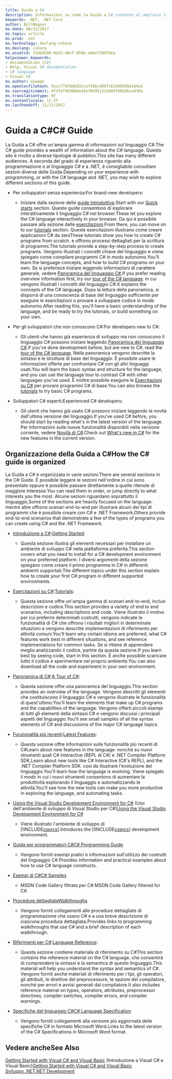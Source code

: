 ```yaml
---
title: Guida a C#
description: Informazioni su come la Guida a C# consente di ampliare la propria conoscenza del linguaggio C# agli sviluppatori sia nuovi che esperti.
keywords: .NET, .NET Core
author: BillWagner
ms.date: 08/23/2017
ms.topic: article
ms.prod: .net
ms.technology: devlang-csharp
ms.devlang: csharp
ms.assetid: 52db8280-0e53-40cf-858b-e8eef3997dea
helpviewer_keywords:
- documentation [C#]
- Help, Visual C# documentation
- C# language
- Visual C#
ms.author: wiwagn
ms.openlocfilehash: 5ecc77970dbd32ca743bcd09fc63d49299a164a5
ms.sourcegitcommit: 4f3fef493080a43e70e951223894768d36ce430a
ms.translationtype: HT
ms.contentlocale: it-IT
ms.lasthandoff: 11/21/2017
---
```

# <a name="c-guide"></a><span data-ttu-id="08144-104">Guida a C#</span><span class="sxs-lookup"><span data-stu-id="08144-104">C# Guide</span></span>

<span data-ttu-id="08144-105">La Guida a C# offre un'ampia gamma di informazioni sul linguaggio C#.</span><span class="sxs-lookup"><span data-stu-id="08144-105">The C# guide provides a wealth of information about the C# language.</span></span> <span data-ttu-id="08144-106">Questo sito è rivolto a diverse tipologie di pubblico.</span><span class="sxs-lookup"><span data-stu-id="08144-106">This site has many different audiences.</span></span> <span data-ttu-id="08144-107">A seconda del grado di esperienza riguardo alla programmazione o al linguaggio C# e a .NET, è consigliabile consultare sezioni diverse delle Guida.</span><span class="sxs-lookup"><span data-stu-id="08144-107">Depending on your experience with programming, or with the C# language and .NET, you may wish to explore different sections of this guide.</span></span>

* <span data-ttu-id="08144-108">Per sviluppatori senza esperienza:</span><span class="sxs-lookup"><span data-stu-id="08144-108">For brand-new developers:</span></span>
    - <span data-ttu-id="08144-109">Iniziare dalla sezione delle [guide introduttive](quick-starts/index.md).</span><span class="sxs-lookup"><span data-stu-id="08144-109">Start with our [Quick starts](quick-starts/index.md) section.</span></span> <span data-ttu-id="08144-110">Queste guide consentono di esplorare interattivamente il linguaggio C# nel browser.</span><span class="sxs-lookup"><span data-stu-id="08144-110">These let you explore the C# language interactively in your browser.</span></span> <span data-ttu-id="08144-111">Da qui è possibile passare alla sezione delle [esercitazioni](tutorials/index.md).</span><span class="sxs-lookup"><span data-stu-id="08144-111">From there, you can move on to our [tutorials](tutorials/index.md) section.</span></span> <span data-ttu-id="08144-112">Queste esercitazioni illustrano come creare applicazioni C# da zero</span><span class="sxs-lookup"><span data-stu-id="08144-112">These tutorials show you how to create C# programs from scratch.</span></span> <span data-ttu-id="08144-113">e offrono processi dettagliati per la scrittura di programmi.</span><span class="sxs-lookup"><span data-stu-id="08144-113">The tutorials provide a step-by-step process to create programs.</span></span> <span data-ttu-id="08144-114">Vengono illustrati i concetti chiave del linguaggio e viene spiegato come compilare programmi C# in modo autonomo.</span><span class="sxs-lookup"><span data-stu-id="08144-114">You'll learn the language concepts, and how to build C# programs on your own.</span></span> <span data-ttu-id="08144-115">Se si preferisce iniziare leggendo informazioni di carattere generale, vedere [Panoramica del linguaggio C#](tour-of-csharp/index.md),</span><span class="sxs-lookup"><span data-stu-id="08144-115">If you prefer reading overview information first, try our [tour of the C# language](tour-of-csharp/index.md).</span></span> <span data-ttu-id="08144-116">in cui vengono illustrati i concetti del linguaggio C#.</span><span class="sxs-lookup"><span data-stu-id="08144-116">It explains the concepts of the C# language.</span></span> <span data-ttu-id="08144-117">Dopo la lettura della panoramica, si disporrà di una conoscenza di base del linguaggio sufficiente per eseguire le esercitazioni o provare a sviluppare codice in modo autonomo.</span><span class="sxs-lookup"><span data-stu-id="08144-117">After reading this, you'll have a basic understanding of the language, and be ready to try the tutorials, or build something on your own.</span></span>

* <span data-ttu-id="08144-118">Per gli sviluppatori che non conoscono C#:</span><span class="sxs-lookup"><span data-stu-id="08144-118">For developers new to C#:</span></span> 
    - <span data-ttu-id="08144-119">Gli utenti che hanno già esperienza di sviluppo ma non conoscono il linguaggio C# possono iniziare leggendo [Panoramica del linguaggio C#](tour-of-csharp/index.md).</span><span class="sxs-lookup"><span data-stu-id="08144-119">If you've done development before, but are new to C#, read the [tour of the C# language](tour-of-csharp/index.md).</span></span> <span data-ttu-id="08144-120">Nella panoramica vengono descritte la sintassi e le strutture di base del linguaggio. È possibile usare le informazioni offerte per confrontare C# con gli altri linguaggi usati.</span><span class="sxs-lookup"><span data-stu-id="08144-120">You will learn the basic syntax and structure for the language, and you can use the language tour to contrast C# with other languages you've used.</span></span> <span data-ttu-id="08144-121">È inoltre possibile eseguire le [Esercitazioni su C#](tutorials/index.md) per provare programmi C# di base.</span><span class="sxs-lookup"><span data-stu-id="08144-121">You can also browse the [tutorials](tutorials/index.md) to try basic C# programs.</span></span>

* <span data-ttu-id="08144-122">Sviluppatori C# esperti:</span><span class="sxs-lookup"><span data-stu-id="08144-122">Experienced C# developers:</span></span>
    - <span data-ttu-id="08144-123">Gli utenti che hanno già usato C# possono iniziare leggendo le novità dell'ultima versione del linguaggio.</span><span class="sxs-lookup"><span data-stu-id="08144-123">If you've used C# before, you should start by reading what's in the latest version of the language.</span></span> <span data-ttu-id="08144-124">Per informazioni sulle nuove funzionalità disponibili nella versione corrente, vedere [Novità di C#](whats-new/index.md).</span><span class="sxs-lookup"><span data-stu-id="08144-124">Check out [What's new in C#](whats-new/index.md) for the new features in the current version.</span></span>
 
## <a name="how-the-c-guide-is-organized"></a><span data-ttu-id="08144-125">Organizzazione della Guida a C#</span><span class="sxs-lookup"><span data-stu-id="08144-125">How the C# guide is organized</span></span>

<span data-ttu-id="08144-126">La Guida a C# è organizzata in varie sezioni.</span><span class="sxs-lookup"><span data-stu-id="08144-126">There are several sections in the C# Guide.</span></span> <span data-ttu-id="08144-127">È possibile leggere le sezioni nell'ordine in cui sono presentate oppure è possibile passare direttamente a quelle ritenute di maggiore interesse.</span><span class="sxs-lookup"><span data-stu-id="08144-127">You can read them in order, or jump directly to what interests you the most.</span></span> <span data-ttu-id="08144-128">Alcune sezioni riguardano soprattutto il linguaggio,</span><span class="sxs-lookup"><span data-stu-id="08144-128">Some of the sections are heavily focused on the language.</span></span> <span data-ttu-id="08144-129">mentre altre offrono scenari end-to-end per illustrare alcuni dei tipi di programmi che è possibile creare con C# e .NET Framework.</span><span class="sxs-lookup"><span data-stu-id="08144-129">Others provide end-to-end scenarios that demonstrate a few of the types of programs you can create using C# and the .NET Framework.</span></span>

* <span data-ttu-id="08144-130">[Introduzione a C#](getting-started/index.md):</span><span class="sxs-lookup"><span data-stu-id="08144-130">[Getting Started](getting-started/index.md):</span></span>
    - <span data-ttu-id="08144-131">Questa sezione illustra gli elementi necessari per installare un ambiente di sviluppo C# nella piattaforma preferita.</span><span class="sxs-lookup"><span data-stu-id="08144-131">This section covers what you need to install for a C# development environment on your preferred platform.</span></span> <span data-ttu-id="08144-132">I diversi argomenti della sezione spiegano come creare il primo programma in C# in differenti ambienti supportati.</span><span class="sxs-lookup"><span data-stu-id="08144-132">The different topics under this section explain how to create your first C# program in different supported environments.</span></span>

* <span data-ttu-id="08144-133">[Esercitazioni su C#](tutorials/index.md):</span><span class="sxs-lookup"><span data-stu-id="08144-133">[Tutorials](tutorials/index.md):</span></span>
    - <span data-ttu-id="08144-134">Questa sezione offre un'ampia gamma di scenari end-to-end, inclusi descrizioni e codice.</span><span class="sxs-lookup"><span data-stu-id="08144-134">This section provides a variety of end to end scenarios, including descriptions and code.</span></span> <span data-ttu-id="08144-135">Viene illustrato il motivo per cui preferire determinati costrutti, vengono indicate le funzionalità di C# che offrono i risultati migliori in determinate situazioni e vengono descritte implementazioni di riferimento per attività comuni.</span><span class="sxs-lookup"><span data-stu-id="08144-135">You'll learn why certain idioms are preferred, what C# features work best in different situations, and see reference implementations for common tasks.</span></span> <span data-ttu-id="08144-136">Se si ritiene di apprendere meglio analizzando il codice, partire da questa sezione.</span><span class="sxs-lookup"><span data-stu-id="08144-136">If you learn best by seeing code, start in this section.</span></span> <span data-ttu-id="08144-137">È anche possibile scaricare tutto il codice e sperimentare nel proprio ambiente.</span><span class="sxs-lookup"><span data-stu-id="08144-137">You can also download all the code and experiment in your own environment.</span></span>

* <span data-ttu-id="08144-138">[Panoramica di C#](tour-of-csharp/index.md):</span><span class="sxs-lookup"><span data-stu-id="08144-138">[A Tour of C#](tour-of-csharp/index.md):</span></span> 
    - <span data-ttu-id="08144-139">Questa sezione offre una panoramica del linguaggio.</span><span class="sxs-lookup"><span data-stu-id="08144-139">This section provides an overview of the language.</span></span> <span data-ttu-id="08144-140">Vengono descritti gli elementi che costituiscono il linguaggio C# e vengono illustrate le funzionalità di quest'ultimo.</span><span class="sxs-lookup"><span data-stu-id="08144-140">You'll learn the elements that make up C# programs and the capabilities of the language.</span></span> <span data-ttu-id="08144-141">Vengono offerti piccoli esempi di tutti gli elementi della sintassi C# e vengono discussi i principali aspetti del linguaggio.</span><span class="sxs-lookup"><span data-stu-id="08144-141">You'll see small samples of all the syntax elements of C# and discussions of the major C# language topics.</span></span> 

* <span data-ttu-id="08144-142">[Funzionalità più recenti](whats-new/index.md):</span><span class="sxs-lookup"><span data-stu-id="08144-142">[Latest Features](whats-new/index.md):</span></span>
    - <span data-ttu-id="08144-143">Questa sezione offre informazioni sulle funzionalità più recenti di C#</span><span class="sxs-lookup"><span data-stu-id="08144-143">Learn about new features in the language.</span></span> <span data-ttu-id="08144-144">nonché su nuovi strumenti quali C# Interactive (REPL di C#) e .NET Compiler Platform SDK,</span><span class="sxs-lookup"><span data-stu-id="08144-144">Learn about new tools like C# Interactive (C#'s REPL), and the .NET Compiler Platform SDK.</span></span> <span data-ttu-id="08144-145">così da illustrare l'evoluzione del linguaggio.</span><span class="sxs-lookup"><span data-stu-id="08144-145">You'll learn how the language is evolving.</span></span> <span data-ttu-id="08144-146">Viene spiegato il modo in cui i nuovi strumenti consentono di aumentare la produttività esplorando il linguaggio e automatizzando le attività.</span><span class="sxs-lookup"><span data-stu-id="08144-146">You'll see how the new tools can make you more productive in exploring the language, and automating tasks.</span></span> 

<!--* [C# Interactive](interactive/index.md):
    - C# Interactive is a Read-Eval-Print Loop (REPL) that you can use to interactively explore the language. It can also be used to explore different libraries and frameworks by trying different actions using an interactive approach. In this section you'll learn how to install and start C# interactive, and how to explore APIs with it. You'll also learn how to use C# interactive to export tested classes for later use.  
-->
<!--* [.NET Compiler Platform SDK](roslyn/index.md):
    - The .NET Compiler Platform SDK enables you to write components that analyze code, and suggest or make improvements to that code. In this section, you'll learn how the APIs are organized, and how you can create code that enables rules and practices for your team. You'll also see samples, end to end scenarios, and links to other libraries with more examples using these APIs.
-->
* <span data-ttu-id="08144-147">[Using the Visual Studio Development Environment for C#](/visualstudio/csharp-ide/using-the-visual-studio-development-environment-for-csharp) (Uso dell'ambiente di sviluppo di Visual Studio per C#)</span><span class="sxs-lookup"><span data-stu-id="08144-147">[Using the Visual Studio Development Environment for C#](/visualstudio/csharp-ide/using-the-visual-studio-development-environment-for-csharp)</span></span>  
    - <span data-ttu-id="08144-148">Viene illustrato l'ambiente di sviluppo di [!INCLUDE[csprcs](~/includes/csprcs-md.md)].</span><span class="sxs-lookup"><span data-stu-id="08144-148">Introduces the [!INCLUDE[csprcs](~/includes/csprcs-md.md)] development environment.</span></span>  

* [<span data-ttu-id="08144-149">Guida per programmatori C#</span><span class="sxs-lookup"><span data-stu-id="08144-149">C# Programming Guide</span></span>](../csharp/programming-guide/index.md)  
    - <span data-ttu-id="08144-150">Vengono forniti esempi pratici e informazioni sull'utilizzo dei costrutti del linguaggio C#.</span><span class="sxs-lookup"><span data-stu-id="08144-150">Provides information and practical examples about how to use C# language constructs.</span></span>  

* [<span data-ttu-id="08144-151">Esempi di C#</span><span class="sxs-lookup"><span data-stu-id="08144-151">C# Samples</span></span>](http://code.msdn.microsoft.com/site/search?f%5B0%5D.Type=ProgrammingLanguage&f%5B0%5D.Value=C%23&f%5B0%5D.Text=C%23)  
    - <span data-ttu-id="08144-152">MSDN Code Gallery filtrata per C#.</span><span class="sxs-lookup"><span data-stu-id="08144-152">MSDN Code Gallery filtered for C#.</span></span>  
  
* [<span data-ttu-id="08144-153">Procedure dettagliate</span><span class="sxs-lookup"><span data-stu-id="08144-153">Walkthroughs</span></span>](../csharp/walkthroughs.md)  
    - <span data-ttu-id="08144-154">Vengono forniti collegamenti alle procedure dettagliate di programmazione che usano C# e a una breve descrizione di ciascuna procedura dettagliata.</span><span class="sxs-lookup"><span data-stu-id="08144-154">Provides links to programming walkthroughs that use C# and a brief description of each walkthrough.</span></span>  

* <span data-ttu-id="08144-155">[Riferimenti per C#](language-reference/index.md):</span><span class="sxs-lookup"><span data-stu-id="08144-155">[Language Reference](language-reference/index.md):</span></span>
    - <span data-ttu-id="08144-156">Questa sezione contiene materiale di riferimento su C#</span><span class="sxs-lookup"><span data-stu-id="08144-156">This section contains the reference material on the C# language.</span></span> <span data-ttu-id="08144-157">che consentirà di comprendere la sintassi e la semantica di questo linguaggio.</span><span class="sxs-lookup"><span data-stu-id="08144-157">This material will help you understand the syntax and semantics of C#.</span></span> <span data-ttu-id="08144-158">Vengono forniti anche materiali di riferimento per i tipi, gli operatori, gli attributi, le direttive del preprocessore, le opzioni del compilatore, nonché per errori e avvisi generati dal compilatore.</span><span class="sxs-lookup"><span data-stu-id="08144-158">It also includes reference material on types, operators, attributes, preprocessor directives, compiler switches, compiler errors, and compiler warnings.</span></span>
  
* [<span data-ttu-id="08144-159">Specifiche del linguaggio C#</span><span class="sxs-lookup"><span data-stu-id="08144-159">C# Language Specification</span></span>](../csharp/language-reference/language-specification/index.md)  
    - <span data-ttu-id="08144-160">Vengono forniti collegamenti alla versione più aggiornata delle specifiche C# in formato Microsoft Word.</span><span class="sxs-lookup"><span data-stu-id="08144-160">Links to the latest version of the C# Specifications in Microsoft Word format.</span></span>  
  
## <a name="see-also"></a><span data-ttu-id="08144-161">Vedere anche</span><span class="sxs-lookup"><span data-stu-id="08144-161">See Also</span></span>  
 <span data-ttu-id="08144-162">[Getting Started with Visual C# and Visual Basic](/visualstudio/ide/getting-started-with-visual-csharp-and-visual-basic) (Introduzione a Visual C# e Visual Basic)</span><span class="sxs-lookup"><span data-stu-id="08144-162">[Getting Started with Visual C# and Visual Basic](/visualstudio/ide/getting-started-with-visual-csharp-and-visual-basic)</span></span>  
 [<span data-ttu-id="08144-163">Sviluppo .NET</span><span class="sxs-lookup"><span data-stu-id="08144-163">.NET Development</span></span>](https://msdn.microsoft.com/library/ff361664)
